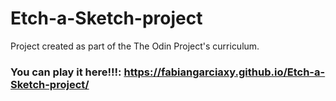 # Etch-a-Sketch-project
Project created as part of the The Odin Project's curriculum.

### You can play it here!!!: https://fabiangarciaxy.github.io/Etch-a-Sketch-project/